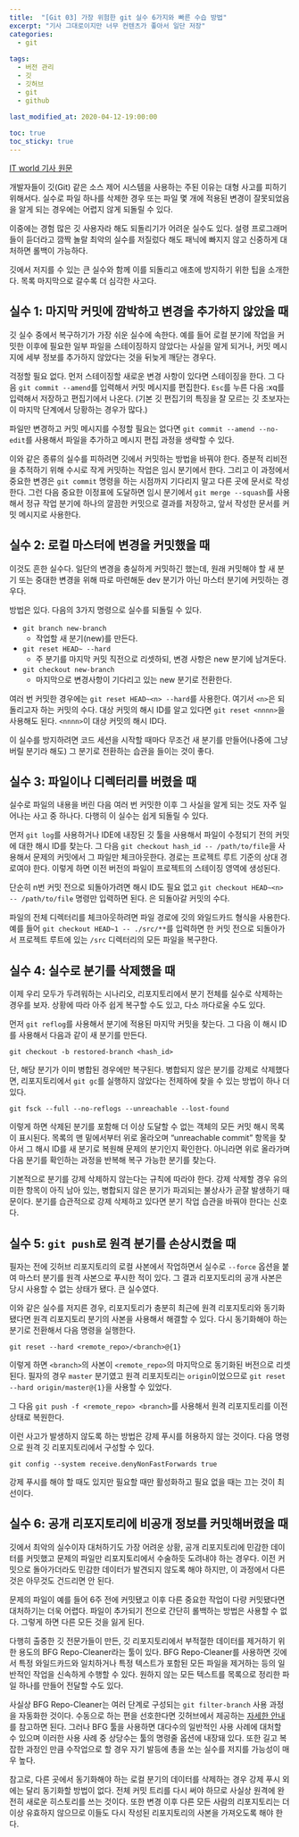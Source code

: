 ```yaml
---
title:  "[Git 03] 가장 위험한 git 실수 6가지와 빠른 수습 방법"
excerpt: "기사 그대로이지만 너무 컨텐츠가 좋아서 일단 저장"
categories:
  - git
  
tags:
  - 버전 관리
  - 깃
  - 깃허브
  - git
  - github
  
last_modified_at: 2020-04-12-19:00:00

toc: true
toc_sticky: true
---
```


[IT world 기사 원문](http://www.itworld.co.kr/news/142318?fbclid=IwAR2QylFABzL4gRb7Y9E_uzqg6fDS6g8O4bPJs98YZohmFM9sE5L5sY6-E9A#csidx141596ceb4fa221a7af7cdd6402973f)

개발자들이 깃(Git) 같은 소스 제어 시스템을 사용하는 주된 이유는 대형 사고를 피하기 위해서다. 실수로 파일 하나를 삭제한 경우 또는 파일 몇 개에 적용된 변경이 잘못되었음을 알게 되는 경우에는 어렵지 않게 되돌릴 수 있다.
 
이중에는 경험 많은 깃 사용자라 해도 되돌리기가 어려운 실수도 있다. 설령 프로그래머들이 듣더라고 깜짝 놀랄 최악의 실수를 저질렀다 해도 패닉에 빠지지 않고 신중하게 대처하면 롤백이 가능하다.
 
깃에서 저지를 수 있는 큰 실수와 함께 이를 되돌리고 애초에 방지하기 위한 팁을 소개한다. 목록 마지막으로 갈수록 더 심각한 사고다.

 
## 실수 1: 마지막 커밋에 깜박하고 변경을 추가하지 않았을 때

깃 실수 중에서 복구하기가 가장 쉬운 실수에 속한다. 예를 들어 로컬 분기에 작업을 커밋한 이후에 필요한 일부 파일을 스테이징하지 않았다는 사실을 알게 되거나, 커밋 메시지에 세부 정보를 추가하지 않았다는 것을 뒤늦게 깨닫는 경우다.

걱정할 필요 없다. 먼저 스테이징할 새로운 변경 사항이 있다면 스테이징을 한다. 그 다음 `git commit --amend`를 입력해서 커밋 메시지를 편집한다. `Esc`를 누른 다음 :xq를 입력해서 저장하고 편집기에서 나온다. (기본 깃 편집기의 특징을 잘 모르는 깃 초보자는 이 마지막 단계에서 당황하는 경우가 많다.)

파일만 변경하고 커밋 메시지를 수정할 필요는 없다면 `git commit --amend --no-edit`를 사용해서 파일을 추가하고 메시지 편집 과정을 생략할 수 있다.
 
이와 같은 종류의 실수를 피하려면 깃에서 커밋하는 방법을 바꿔야 한다. 증분적 리비전을 추적하기 위해 수시로 작게 커밋하는 작업은 임시 분기에서 한다. 그리고 이 과정에서 중요한 변경은 `git commit` 명령을 하는 시점까지 기다리지 말고 다른 곳에 문서로 작성한다. 그런 다음 중요한 이정표에 도달하면 임시 분기에서 `git merge --squash`를 사용해서 정규 작업 분기에 하나의 깔끔한 커밋으로 결과를 저장하고, 앞서 작성한 문서를 커밋 메시지로 사용한다.
 
## 실수 2: 로컬 마스터에 변경을 커밋했을 때
이것도 흔한 실수다. 일단의 변경을 충실하게 커밋하긴 했는데, 원래 커밋해야 할 새 분기 또는 중대한 변경을 위해 따로 마련해둔 dev 분기가 아닌 마스터 분기에 커밋하는 경우다.  
  
방법은 있다. 다음의 3가지 명령으로 실수를 되돌릴 수 있다.  
 
- `git branch new-branch`  
    - 작업할 새 분기(new)를 만든다.  
- `git reset HEAD~ --hard`  
    - 주 분기를 마지막 커밋 직전으로 리셋하되, 변경 사항은 new 분기에 남겨둔다.
- `git checkout new-branch`
    - 마지막으로 변경사항이 기다리고 있는 new 분기로 전환한다.
 
여러 번 커밋한 경우에는 `git reset HEAD~<n> --hard`를 사용한다. 여기서 `<n>`은 되돌리고자 하는 커밋의 수다. 대상 커밋의 해시 ID를 알고 있다면 `git reset <nnnn>`을 사용해도 된다. `<nnnn>`이 대상 커밋의 해시 ID다.
 
이 실수를 방지하려면 코드 세션을 시작할 때마다 무조건 새 분기를 만들어(나중에 그냥 버릴 분기라 해도) 그 분기로 전환하는 습관을 들이는 것이 좋다. 
 
## 실수 3: 파일이나 디렉터리를 버렸을 때
실수로 파일의 내용을 버린 다음 여러 번 커밋한 이후 그 사실을 알게 되는 것도 자주 일어나는 사고 중 하나다. 다행히 이 실수는 쉽게 되돌릴 수 있다.
 
먼저 `git log`를 사용하거나 IDE에 내장된 깃 툴을 사용해서 파일이 수정되기 전의 커밋에 대한 해시 ID를 찾는다. 그 다음 `git checkout hash_id -- /path/to/file`을 사용해서 문제의 커밋에서 그 파일만 체크아웃한다. 경로는 프로젝트 루트 기준의 상대 경로여야 한다. 이렇게 하면 이전 버전의 파일이 프로젝트의 스테이징 영역에 생성된다.
 
단순히 n번 커밋 전으로 되돌아가려면 해시 ID도 필요 없고 `git checkout HEAD~<n> -- /path/to/file` 명령만 입력하면 된다. <n>은 되돌아갈 커밋의 수다.
 
파일의 전체 디렉터리를 체크아웃하려면 파일 경로에 깃의 와일드카드 형식을 사용한다. 예를 들어 `git checkout HEAD~1 -- ./src/**`를 입력하면 한 커밋 전으로 되돌아가서 프로젝트 루트에 있는 `/src` 디렉터리의 모든 파일을 복구한다.
 
## 실수 4: 실수로 분기를 삭제했을 때
이제 우리 모두가 두려워하는 시나리오, 리포지토리에서 분기 전체를 실수로 삭제하는 경우를 보자. 상황에 따라 아주 쉽게 복구할 수도 있고, 다소 까다로울 수도 있다.
 
먼저 `git reflog`를 사용해서 분기에 적용된 마지막 커밋을 찾는다. 그 다음 이 해시 ID를 사용해서 다음과 같이 새 분기를 만든다.

`git checkout -b restored-branch <hash_id>`

단, 해당 분기가 이미 병합된 경우에만 복구된다. 병합되지 않은 분기를 강제로 삭제했다면, 리포지토리에서 `git gc`를 실행하지 않았다는 전제하에 찾을 수 있는 방법이 하나 더 있다.

`git fsck --full --no-reflogs --unreachable --lost-found`

이렇게 하면 삭제된 분기를 포함해 더 이상 도달할 수 없는 객체의 모든 커밋 해시 목록이 표시된다. 목록의 맨 밑에서부터 위로 올라오며 “unreachable commit” 항목을 찾아서 그 해시 ID를 새 분기로 복원해 문제의 분기인지 확인한다. 아니라면 위로 올라가며 다음 분기를 확인하는 과정을 반복해 복구 가능한 분기를 찾는다.
 
기본적으로 분기를 강제 삭제하지 않는다는 규칙에 따라야 한다. 강제 삭제할 경우 유의미한 항목이 아직 남아 있는, 병합되지 않은 분기가 파괴되는 불상사가 곧잘 발생하기 때문이다. 분기를 습관적으로 강제 삭제하고 있다면 분기 작업 습관을 바꿔야 한다는 신호다.
 
## 실수 5: `git push`로 원격 분기를 손상시켰을 때
필자는 전에 깃허브 리포지토리의 로컬 사본에서 작업하면서 실수로 `--force` 옵션을 붙여 마스터 분기를 원격 사본으로 푸시한 적이 있다. 그 결과 리포지토리의 공개 사본은 당시 사용할 수 없는 상태가 됐다. 큰 실수였다.
 
이와 같은 실수를 저지른 경우, 리포지토리가 충분히 최근에 원격 리포지토리와 동기화됐다면 원격 리포지토리 분기의 사본을 사용해서 해결할 수 있다. 다시 동기화해야 하는 분기로 전환해서 다음 명령을 실행한다.

`git reset --hard <remote_repo>/<branch>@{1}`
 
이렇게 하면 `<branch>`의 사본이 `<remote_repo>`의 마지막으로 동기화된 버전으로 리셋된다. 필자의 경우 `master` 분기였고 원격 리포지토리는 `origin`이었으므로 `git reset --hard origin/master@{1}`을 사용할 수 있었다.
 
그 다음 `git push -f <remote_repo> <branch>`를 사용해서 원격 리포지토리를 이전 상태로 복원한다.
 
이런 사고가 발생하지 않도록 하는 방법은 강제 푸시를 허용하지 않는 것이다. 다음 명령으로 원격 깃 리포지토리에서 구성할 수 있다.

`git config --system receive.denyNonFastForwards true`
 
강제 푸시를 해야 할 때도 있지만 필요할 때만 활성화하고 필요 없을 때는 끄는 것이 최선이다.
 
## 실수 6: 공개 리포지토리에 비공개 정보를 커밋해버렸을 때
깃에서 최악의 실수이자 대처하기도 가장 어려운 상황, 공개 리포지토리에 민감한 데이터를 커밋했고 문제의 파일만 리포지토리에서 수술하듯 도려내야 하는 경우다. 이전 커밋으로 돌아가더라도 민감한 데이터가 발견되지 않도록 해야 하지만, 이 과정에서 다른 것은 아무것도 건드리면 안 된다.
 
문제의 파일이 예를 들어 6주 전에 커밋됐고 이후 다른 중요한 작업이 다량 커밋됐다면 대처하기는 더욱 어렵다. 파일이 추가되기 전으로 간단히 롤백하는 방법은 사용할 수 없다. 그렇게 하면 다른 모든 것을 잃게 된다.
 
다행히 출중한 깃 전문가들이 만든, 깃 리포지토리에서 부적절한 데이터를 제거하기 위한 용도의 BFG Repo-Cleaner라는 툴이 있다. BFG Repo-Cleaner를 사용하면 깃에서 특정 와일드카드와 일치하거나 특정 텍스트가 포함된 모든 파일을 제거하는 등의 일반적인 작업을 신속하게 수행할 수 있다. 원하지 않는 모든 텍스트를 목록으로 정리한 파일 하나를 만들어 전달할 수도 있다.

사실상 BFG Repo-Cleaner는 여러 단계로 구성되는 `git filter-branch` 사용 과정을 자동화한 것이다. 수동으로 하는 편을 선호한다면 깃허브에서 제공하는 [자세한 안내](https://help.github.com/en/github/authenticating-to-github/removing-sensitive-data-from-a-repository)를 참고하면 된다. 그러나 BFG 툴을 사용하면 대다수의 일반적인 사용 사례에 대처할 수 있으며 이러한 사용 사례 중 상당수는 툴의 명령줄 옵션에 내장돼 있다. 또한 길고 복잡한 과정인 만큼 수작업으로 할 경우 자기 발등에 총을 쏘는 실수를 저지를 가능성이 매우 높다.
 
참고로, 다른 곳에서 동기화해야 하는 로컬 분기의 데이터를 삭제하는 경우 강제 푸시 외에는 달리 동기화할 방법이 없다. 전체 커밋 트리를 다시 써야 하므로 사실상 원격에 완전히 새로운 히스토리를 쓰는 것이다. 또한 변경 이후 다른 모든 사람의 리포지토리는 더 이상 유효하지 않으므로 이들도 다시 작성된 리포지토리의 사본을 가져오도록 해야 한다.
